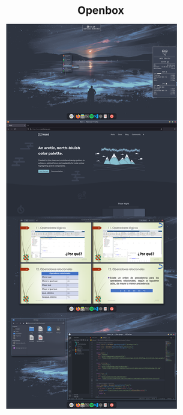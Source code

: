  <h1 align="center"> 
  Openbox 
</h1>

<img src="https://raw.githubusercontent.com/Jorgedeveloopzz/dotfiles/master/.screenshots/openbox.png" />

